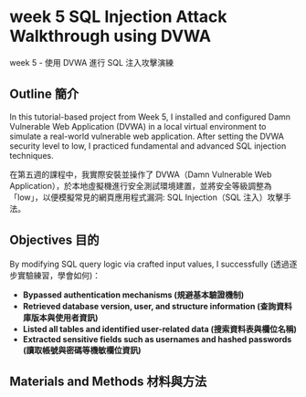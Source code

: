 # week 5 SQL Injection Attack Walkthrough using DVWA

week 5 - 使用 DVWA 進行 SQL 注入攻擊演練

<h2>Outline 簡介</h2>
In this tutorial-based project from Week 5, I installed and configured Damn Vulnerable Web Application (DVWA) in a local virtual environment to simulate a real-world vulnerable web application. After setting the DVWA security level to low, I practiced fundamental and advanced SQL injection techniques.

在第五週的課程中，我實際安裝並操作了 DVWA（Damn Vulnerable Web Application），於本地虛擬機進行安全測試環境建置，並將安全等級調整為「low」，以便模擬常見的網頁應用程式漏洞: SQL Injection（SQL 注入）攻擊手法。

<h2>Objectives 目的</h2>

By modifying SQL query logic via crafted input values, I successfully (透過逐步實驗練習，學會如何)：
- <b>Bypassed authentication mechanisms (規避基本驗證機制)</b>
- <b>Retrieved database version, user, and structure information (查詢資料庫版本與使用者資訊)</b> 
- <b>Listed all tables and identified user-related data (搜索資料表與欄位名稱)</b> 
- <b>Extracted sensitive fields such as usernames and hashed passwords (讀取帳號與密碼等機敏欄位資訊)</b>


<h2>Materials and Methods 材料與方法</h2>
